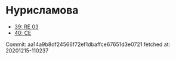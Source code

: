 # Нурисламова
- [39: RE 03](39.md)
- [40: CE](40.md)

Commit: aa14a9b8df24566f72ef1dbaffce67651d3e0721
 fetched at: 20201215-110237
